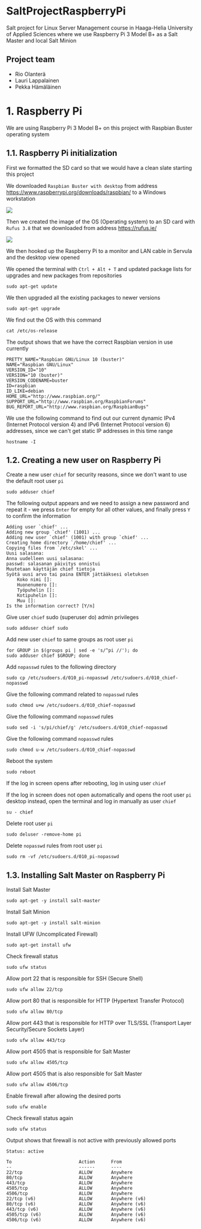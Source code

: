 # SaltProjectRaspberryPi

Salt project for Linux Server Management course in Haaga-Helia University of Applied Sciences where we use Raspberry Pi 3 Model B+ as a Salt Master and local Salt Minion


## Project team

- Rio Olanterä
- Lauri Lappalainen
- Pekka Hämäläinen


# 1. Raspberry Pi

We are using Raspberry Pi 3 Model B+ on this project with Raspbian Buster operating system


## 1.1. Raspberry Pi initialization

First we formatted the SD card so that we would have a clean slate starting this project

We downloaded ```Raspbian Buster with desktop``` from address https://www.raspberrypi.org/downloads/raspbian/ to a Windows workstation 

<img src="http://myy.haaga-helia.fi/~bgg135/kuvat/Raspian_buster_image.JPG">

Then we created the image of the OS (Operating system) to an SD card with ```Rufus 3.8``` that we downloaded from address https://rufus.ie/

<img src="http://myy.haaga-helia.fi/~bgg135/kuvat/Rufus_screenshot.JPG">

We then hooked up the Raspberry Pi to a monitor and LAN cable in Servula and the desktop view opened

We opened the terminal with ```Ctrl + Alt + T``` and updated package lists for upgrades and new packages from repositories

```
sudo apt-get update
```

We then upgraded all the existing packages to newer versions

```
sudo apt-get upgrade
```

We find out the OS with this command

```
cat /etc/os-release
```

The output shows that we have the correct Raspbian version in use currently

```
PRETTY_NAME="Raspbian GNU/Linux 10 (buster)"
NAME="Raspbian GNU/Linux"
VERSION_ID="10"
VERSION="10 (buster)"
VERSION_CODENAME=buster
ID=raspbian
ID_LIKE=debian
HOME_URL="http://www.raspbian.org/"
SUPPORT_URL="http://www.raspbian.org/RaspbianForums"
BUG_REPORT_URL="http://www.raspbian.org/RaspbianBugs"
```

We use the following command to find out our current dynamic IPv4 (Internet Protocol version 4) and IPv6 (Internet Protocol version 6) addresses, since we can't get static IP addresses in this time range

```
hostname -I
```

## 1.2. Creating a new user on Raspberry Pi

Create a new user ```chief``` for security reasons, since we don't want to use the default root user ```pi```

```
sudo adduser chief
```

The following output appears and we need to assign a new password and repeat it - we press ```Enter``` for empty for all other values, and finally press ```Y``` to confirm the information

```
Adding user `chief' ...
Adding new group `chief' (1001) ...
Adding new user `chief' (1001) with group `chief' ...
Creating home directory `/home/chief' ...
Copying files from `/etc/skel' ...
Uusi salasana: 
Anna uudelleen uusi salasana: 
passwd: salasanan päivitys onnistui
Muutetaan käyttäjän chief tietoja
Syötä uusi arvo tai paina ENTER jättääksesi oletuksen
	Koko nimi []: 
	Huonenumero []: 
	Työpuhelin []: 
	Kotipuhelin []: 
	Muu []: 
Is the information correct? [Y/n]
```

Give user ```chief``` sudo (superuser do) admin privileges

```
sudo adduser chief sudo
```

Add new user ```chief``` to same groups as root user ```pi```

```
for GROUP in $(groups pi | sed -e 's/^pi //'); do
sudo adduser chief $GROUP; done
```

Add ```nopasswd``` rules to the following directory

```
sudo cp /etc/sudoers.d/010_pi-nopasswd /etc/sudoers.d/010_chief-nopasswd
```

Give the following command related to ```nopasswd``` rules

```
sudo chmod u+w /etc/sudoers.d/010_chief-nopasswd
```

Give the following command ```nopasswd``` rules

```
sudo sed -i 's/pi/chief/g' /etc/sudoers.d/010_chief-nopasswd
```

Give the following command ```nopasswd``` rules

```
sudo chmod u-w /etc/sudoers.d/010_chief-nopasswd
```

Reboot the system 

```
sudo reboot
```

If the log in screen opens after rebooting, log in using user ```chief```

If the log in screen does not open automatically and opens the root user ```pi``` desktop instead, open the terminal and log in manually as user ```chief```

```
su - chief
```

Delete root user ```pi```

```
sudo deluser -remove-home pi
```

Delete ```nopasswd``` rules from root user ```pi```

```
sudo rm -vf /etc/sudoers.d/010_pi-nopasswd
```


## 1.3. Installing Salt Master on Raspberry Pi

Install Salt Master

```
sudo apt-get -y install salt-master
```

Install Salt Minion

```
sudo apt-get -y install salt-minion
```

Install UFW (Uncomplicated Firewall)

```
sudo apt-get install ufw
```

Check firewall status

```
sudo ufw status
```

Allow port 22 that is responsible for SSH (Secure Shell)

```
sudo ufw allow 22/tcp
```

Allow port 80 that is responsible for HTTP (Hypertext Transfer Protocol)

```
sudo ufw allow 80/tcp
```

Allow port 443 that is responsible for HTTP over TLS/SSL (Transport Layer Security/Secure Sockets Layer)

```
sudo ufw allow 443/tcp
```

Allow port 4505 that is responsible for Salt Master

```
sudo ufw allow 4505/tcp
```

Allow port 4505 that is also responsible for Salt Master

```
sudo ufw allow 4506/tcp
```

Enable firewall after allowing the desired ports

```
sudo ufw enable
```

Check firewall status again

```
sudo ufw status
```

Output shows that firewall is not active with previously allowed ports

```
Status: active

To                         Action      From
--                         ------      ----
22/tcp                     ALLOW       Anywhere                  
80/tcp                     ALLOW       Anywhere                  
443/tcp                    ALLOW       Anywhere                  
4505/tcp                   ALLOW       Anywhere                  
4506/tcp                   ALLOW       Anywhere                  
22/tcp (v6)                ALLOW       Anywhere (v6)             
80/tcp (v6)                ALLOW       Anywhere (v6)             
443/tcp (v6)               ALLOW       Anywhere (v6)             
4505/tcp (v6)              ALLOW       Anywhere (v6)             
4506/tcp (v6)              ALLOW       Anywhere (v6)
```
